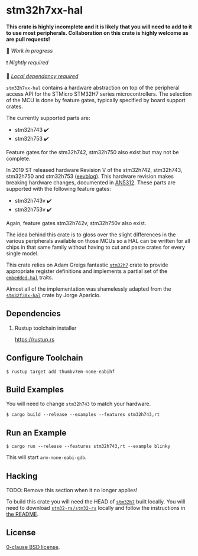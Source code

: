 # stm32h7xx-hal

**This crate is highly incomplete and it is likely that you will need to add to
it to use most peripherals. Collaboration on this crate is highly welcome as
are pull requests!**

🚧 *Work in progress*

❗ *Nightly required*

📂 *[Local dependancy required](#Hacking)*

`stm32h7xx-hal` contains a hardware abstraction on top of the
peripheral access API for the STMicro STM32H7 series
microcontrollers. The selection of the MCU is done by feature gates,
typically specified by board support crates.

The currently supported parts are:

*   stm32h743 ✔️
*   stm32h753 ✔️

Feature gates for the stm32h742, stm32h750 also exist but may not be
complete.

In 2019 ST released hardware Revision V of the stm32h742, stm32h743,
stm32h750 and stm32h753 ([eevblog][]). This hardware revision makes
breaking hardware changes, documented in [AN5312][]. These parts are
supported with the following feature gates:

*   stm32h743v ✔️
*   stm32h753v ✔️

Again, feature gates stm32h742v, stm32h750v also exist.

The idea behind this crate is to gloss over the slight differences in the
various peripherals available on those MCUs so a HAL can be written for all
chips in that same family without having to cut and paste crates for every
single model.

This crate relies on Adam Greigs fantastic [`stm32h7`][] crate to provide
appropriate register definitions and implements a partial set of the
[`embedded-hal`][] traits.

Almost all of the implementation was shamelessly adapted from the
[`stm32f30x-hal`][] crate by Jorge Aparicio.

Dependencies
--------

1. Rustup toolchain installer

    https://rustup.rs


Configure Toolchain
--------

`$ rustup target add thumbv7em-none-eabihf`

Build Examples
--------

You will need to change `stm32h743` to match your hardware.

`$ cargo build --release --examples --features stm32h743,rt`

Run an Example
--------

`$ cargo run --release --features stm32h743,rt --example blinky`

This will start `arm-none-eabi-gdb`.

Hacking
--------

TODO: Remove this section when it no longer applies!

To build this crate you will need the HEAD of [`stm32h7`][] built
locally. You will need to download
[`stm32-rs/stm32-rs`](https://github.com/stm32-rs/stm32-rs) locally
and follow the instructions in [the
README](https://github.com/stm32-rs/stm32-rs#generating-device-crates--building-locally).

License
--------

[0-clause BSD license](LICENSE-0BSD.txt).

[`stm32h7`]: https://crates.io/crates/stm32h7
[`stm32f30x-hal`]: https://github.com/japaric/stm32f30x-hal
[`embedded-hal`]: https://github.com/japaric/embedded-hal
[AN5312]: https://www.st.com/resource/en/application_note/dm00609692.pdf
[eevblog]: https://www.eevblog.com/forum/microcontrollers/stm32h7-series-revision-beware-of-the-changes!/
